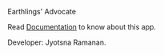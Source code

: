 Earthlings' Advocate 

Read [Documentation](https://jramanan.notion.site/Earthling-s-Advocate-1b032c368c818038828af432beff0763?pvs=4) to know about this app. 

Developer: Jyotsna Ramanan. 